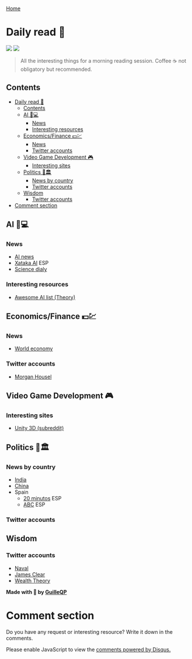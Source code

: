 [Home](../index.md)
# Daily read 📰
![](https://img.shields.io/badge/updated-25_sept_2019-blue)
![](https://img.shields.io/badge/maintained-yes-a) 
> All the interesting things for a morning reading session. Coffee ☕ not obligatory but recommended.
## Contents
- [Daily read 📰](#daily-read-%f0%9f%93%b0)
  - [Contents](#contents)
  - [AI 🧠💻](#ai-%f0%9f%a7%a0%f0%9f%92%bb)
    - [News](#news)
    - [Interesting resources](#interesting-resources)
  - [Economics/Finance 💵💹](#economicsfinance-%f0%9f%92%b5%f0%9f%92%b9)
    - [News](#news-1)
    - [Twitter accounts](#twitter-accounts)
  - [Video Game Development 🎮](#video-game-development-%f0%9f%8e%ae)
    - [Interesting sites](#interesting-sites)
  - [Politics 🤝🏛](#politics-%f0%9f%a4%9d%f0%9f%8f%9b)
    - [News by country](#news-by-country)
    - [Twitter accounts](#twitter-accounts-1)
  - [Wisdom](#wisdom)
    - [Twitter accounts](#twitter-accounts-2)
- [Comment section](#comment-section)


## AI 🧠💻
### News
- [AI news](https://artificialintelligence-news.com/)
- [Xataka AI](https://www.xataka.com/categoria/inteligencia-artificial) ESP
- [Science dialy](https://www.sciencedaily.com/news/computers_math/artificial_intelligence/)

### Interesting resources
- [Awesome AI list (Theory)](https://github.com/owainlewis/awesome-artificial-intelligence#readme)

## Economics/Finance 💵💹
### News 
- [World economy](https://www.cnbc.com/world-economy/)
### Twitter accounts
- [Morgan Housel](https://twitter.com/morganhousel)

## Video Game Development 🎮
### Interesting sites
- [Unity 3D (subreddit)](https://www.reddit.com/r/Unity3D/)

## Politics 🤝🏛
### News by country
- [India](https://www.news18.com/politics/)
- [China](https://www.euronews.com/tag/chinese-politics)
- Spain
  - [20 minutos](https://www.20minutos.es/nacional/) ESP
  - [ABC](https://www.abc.es/politica/) ESP
### Twitter accounts

## Wisdom
### Twitter accounts
- [Naval](https://twitter.com/naval)
- [James Clear](https://twitter.com/JamesClear)
- [Wealth Theory](https://twitter.com/Wealth_Theory)


**Made with 💙 by [GuilleQP](https://guilleqp.github.io/)**

# Comment section
Do you have any request or interesting resource? Write it down in the comments.

<div id="disqus_thread"></div>
<script>
    (function() {  // REQUIRED CONFIGURATION VARIABLE: EDIT THE SHORTNAME BELOW
        var d = document, s = d.createElement('script');
        
        s.src = 'https://guilleqp.disqus.com/embed.js'; 
        
        s.setAttribute('data-timestamp', +new Date());
        (d.head || d.body).appendChild(s);
    })();
</script>
<noscript>Please enable JavaScript to view the <a href="https://disqus.com/?ref_noscript" rel="nofollow">comments powered by Disqus.</a></noscript>